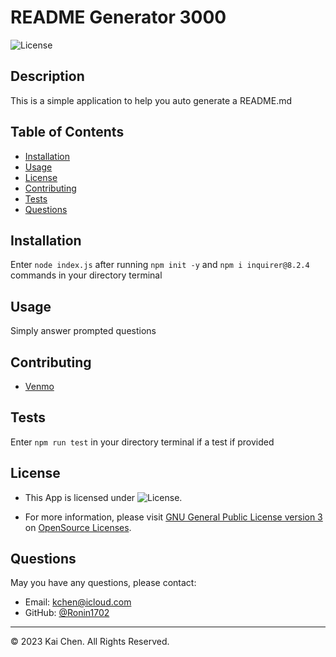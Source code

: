 # README Generator 3000

![License](https://img.shields.io/badge/License-GNU_General_Public_License_version_3-blue)

## Description

This is a simple application to help you auto generate a README.md

## Table of Contents

* [Installation](#installation)
* [Usage](#usage)
* [License](#license)
* [Contributing](#contributing)
* [Tests](#tests)
* [Questions](#questions)

## Installation

Enter `node index.js` after running `npm init -y` and `npm i inquirer@8.2.4` commands in your directory terminal

## Usage

Simply answer prompted questions

## Contributing

* [Venmo](https://venmo.com/u/ronin1702)

## Tests

Enter `npm run test` in your directory terminal if a test if provided

## License

* This App is licensed under ![License](https://img.shields.io/badge/License-GNU_General_Public_License_version_3-blue).

* For more information, please visit [GNU General Public License version 3](https://opensource.org/licenses/GPL-3-0) on [OpenSource Licenses](https://opensource.org/licenses/).

## Questions

May you have any questions, please contact:

* Email: kchen@icloud.com
* GitHub: [@Ronin1702](https://github.com/Ronin1702/)

---

© 2023 Kai Chen. All Rights Reserved.
